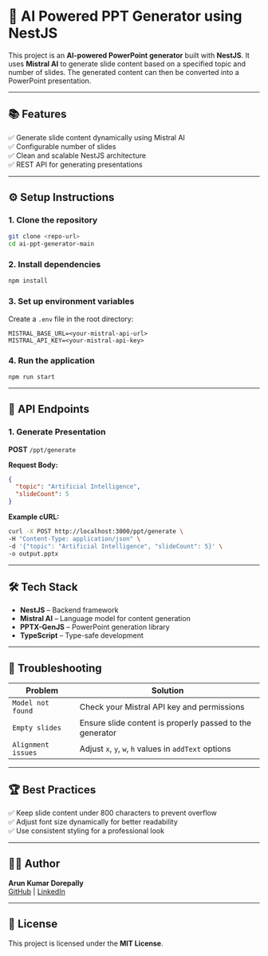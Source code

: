 # 🚀 AI Powered PPT Generator using NestJS

This project is an **AI-powered PowerPoint generator** built with **NestJS**. It uses **Mistral AI** to generate slide content based on a specified topic and number of slides. The generated content can then be converted into a PowerPoint presentation.

---

## 📚 **Features**

✅ Generate slide content dynamically using Mistral AI  
✅ Configurable number of slides  
✅ Clean and scalable NestJS architecture  
✅ REST API for generating presentations

---

## ⚙️ **Setup Instructions**

### 1. **Clone the repository**

```bash
git clone <repo-url>
cd ai-ppt-generator-main
```

### 2. **Install dependencies**

```bash
npm install
```

### 3. **Set up environment variables**

Create a `.env` file in the root directory:

```
MISTRAL_BASE_URL=<your-mistral-api-url>
MISTRAL_API_KEY=<your-mistral-api-key>
```

### 4. **Run the application**

```bash
npm run start
```

---

## 🚦 **API Endpoints**

### **1. Generate Presentation**

**POST** `/ppt/generate`

**Request Body:**

```json
{
  "topic": "Artificial Intelligence",
  "slideCount": 5
}
```

**Example cURL:**

```bash
curl -X POST http://localhost:3000/ppt/generate \
-H "Content-Type: application/json" \
-d '{"topic": "Artificial Intelligence", "slideCount": 5}' \
-o output.pptx
```

---

## 🛠️ Tech Stack

- **NestJS** – Backend framework
- **Mistral AI** – Language model for content generation
- **PPTX-GenJS** – PowerPoint generation library
- **TypeScript** – Type-safe development

---

## 🐞 Troubleshooting

| Problem            | Solution                                                 |
| ------------------ | -------------------------------------------------------- |
| `Model not found`  | Check your Mistral API key and permissions               |
| `Empty slides`     | Ensure slide content is properly passed to the generator |
| `Alignment issues` | Adjust `x`, `y`, `w`, `h` values in `addText` options    |

---

## 🏆 Best Practices

✅ Keep slide content under 800 characters to prevent overflow  
✅ Adjust font size dynamically for better readability  
✅ Use consistent styling for a professional look

---

## 👨‍💻 **Author**

**Arun Kumar Dorepally**  
[GitHub](https://github.com/arunkumar-ti) | [LinkedIn](https://www.linkedin.com/in/arun-kumar-dorepally)

---

## 📄 **License**

This project is licensed under the **MIT License**.
